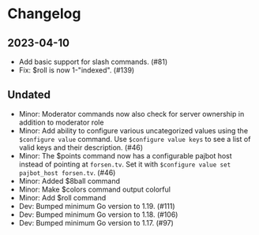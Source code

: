 # Changelog

## 2023-04-10

- Add basic support for slash commands. (#81)
- Fix: $roll is now 1-"indexed". (#139)

## Undated

- Minor: Moderator commands now also check for server ownership in addition to moderator role
- Minor: Add ability to configure various uncategorized values using the `$configure value` command. Use `$configure value keys` to see a list of valid keys and their description. (#46)
- Minor: The \$points command now has a configurable pajbot host instead of pointing at `forsen.tv`. Set it with `$configure value set pajbot_host forsen.tv`. (#46)
- Minor: Added $8ball command
- Minor: Make $colors command output colorful
- Minor: Add $roll command
- Dev: Bumped minimum Go version to 1.19. (#111)
- Dev: Bumped minimum Go version to 1.18. (#106)
- Dev: Bumped minimum Go version to 1.17. (#97)
